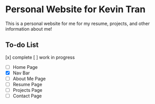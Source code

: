# Personal Website for Kevin Tran
This is a personal website for me for my resume, projects, and other information about me!

## To-do List
[x] complete 
[ ] work in progress
* [ ] Home Page
* [X] Nav Bar
* [ ] About Me Page
* [ ] Resume Page
* [ ] Projects Page
* [ ] Contact Page
